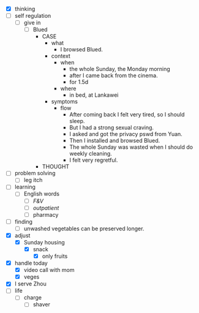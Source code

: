 - [x] thinking
- [ ] self regulation
    - [ ] give in 
        - [ ] Blued
            - CASE
                - what
                    - I browsed Blued.
                - context
                    - when
                        - the whole Sunday, the Monday morning
                        - after I came back from the cinema.
                        - for 1.5d
                    - where
                        - in bed, at Lankawei
                - symptoms
                    - flow
                        - After coming back I felt very tired, so I should sleep.
                        - But I had a strong sexual craving.
                        - I asked and got the privacy pswd from Yuan.
                        - Then I installed and browsed Blued.
                        - The whole Sunday was wasted when I should do weekly cleaning.
                        - I felt very regretful.
            - THOUGHT
- [ ] problem solving
    - [ ] leg itch
- [ ] learning
    - [ ] English words
        - [ ] *F&V*
        - [ ] *outpatient*
        - [ ] pharmacy
- [ ] finding
    - [ ] unwashed vegetables can be preserved longer.
- [x] adjust
    - [x] Sunday housing
        - [x] snack
            - [x] only fruits
- [x] handle today
    - [x] video call with mom
    - [x] veges
- [x] I serve Zhou
- [ ] life
    - [ ] charge
        - [ ] shaver